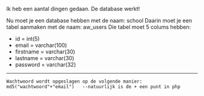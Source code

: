 Ik heb een aantal dingen gedaan.
De database werkt!

Nu moet je een database hebben met de naam: school
Daarin moet je een tabel aanmaken met de naam: aw_users
Die tabel moet 5 colums hebben:
- id = int(5)
- email = varchar(100)
- firstname = varchar(30)
- lastname = varchar(30)
- password = varchar(32)
    
------------

    Wachtwoord wordt opgeslagen op de volgende manier:
    md5("wachtwoord"+"email")   --natuurlijk is de + een punt in php 
